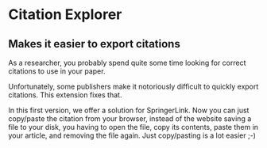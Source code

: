# Citation Explorer
## Makes it easier to export citations
As a researcher, you probably spend quite some time looking for correct citations to use in your paper.

Unfortunately, some publishers make it notoriously difficult to quickly export citations.
This extension fixes that.

In this first version, we offer a solution for SpringerLink.
Now you can just copy/paste the citation from your browser,
instead of the website saving a file to your disk, you having to open the file, copy its contents, paste them in your article, and removing the file again.
Just copy/pasting is a lot easier ;-)
